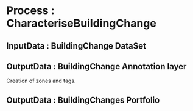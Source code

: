 # Process : CharacteriseBuildingChange  

## InputData : BuildingChange DataSet

## OutputData : BuildingChange Annotation layer 
Creation of zones and tags.

## OutputData : BuildingChanges Portfolio 

